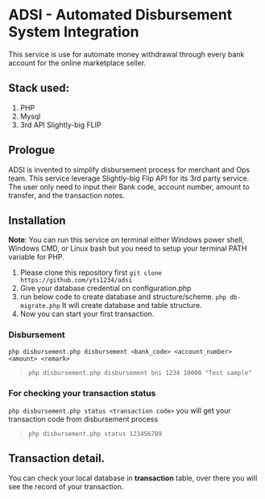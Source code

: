 # ADSI - Automated Disbursement System Integration

This service is use for automate money withdrawal through every bank account for the online marketplace seller.

## Stack used:
1. PHP
2. Mysql
3. 3rd API Slightly-big FLIP

## Prologue
ADSI is invented to simplify disbursement process for merchant and Ops team. This service leverage Slightly-big Flip API for its 3rd party service. The user only need to input their Bank code, account number, amount to transfer, and the transaction notes. 

## Installation
**Note**: You can run this service on terminal either Windows power shell, Windows CMD, or Linux bash but you need to setup your terminal PATH variable for PHP.
1. Please clone this repository first
`git clone https://github.com/yts1234/adsi`
2. Give your database credential on configuration.php
3. run below code to create database and structure/scheme.
`php db-migrate.php`
It will create database and table structure.
4. Now you can start your first transaction.
### Disbursement
`php disbursement.php disbursement <bank_code> <account_number> <amount> <remark>`
>`php disbursement.php disbursement bni 1234 10000 "Test sample"`

### For checking your transaction status 
`php disbursement.php status <transaction code>` you will get your transaction code from disbursement process
> `php disbursement.php status 123456789`

## Transaction detail.
You can check your local database in **transaction** table, over there you will see the record of your transaction.
